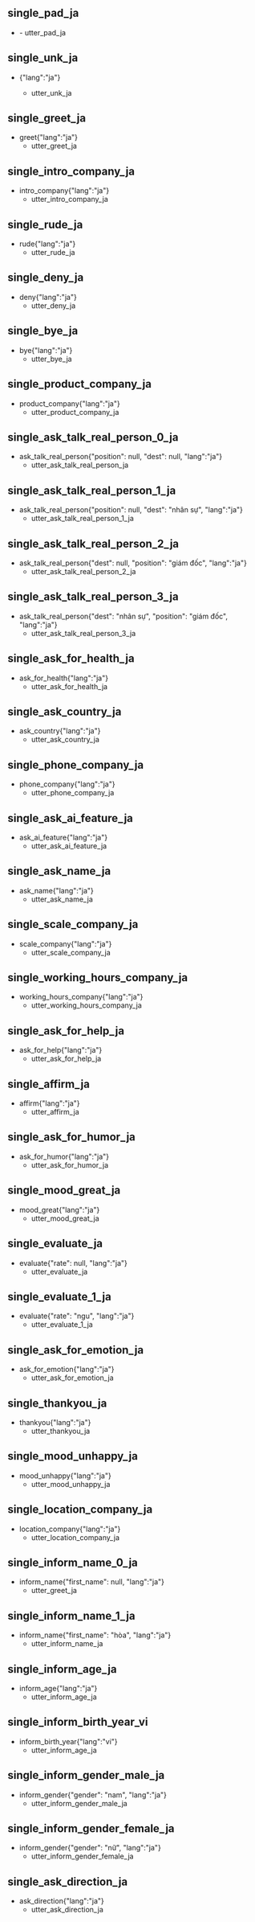 ## single_pad_ja
* <pad>
  - utter_pad_ja

## single_unk_ja
* <unk>{"lang":"ja"}
  - utter_unk_ja

## single_greet_ja
* greet{"lang":"ja"}
  - utter_greet_ja

## single_intro_company_ja
* intro_company{"lang":"ja"}
  - utter_intro_company_ja

## single_rude_ja
* rude{"lang":"ja"}
  - utter_rude_ja

## single_deny_ja
* deny{"lang":"ja"}
  - utter_deny_ja

## single_bye_ja
* bye{"lang":"ja"}
  - utter_bye_ja

## single_product_company_ja
* product_company{"lang":"ja"}
  - utter_product_company_ja

## single_ask_talk_real_person_0_ja
* ask_talk_real_person{"position": null, "dest": null, "lang":"ja"}
  - utter_ask_talk_real_person_ja

## single_ask_talk_real_person_1_ja
* ask_talk_real_person{"position": null, "dest": "nhân sự", "lang":"ja"}
  - utter_ask_talk_real_person_1_ja

## single_ask_talk_real_person_2_ja
* ask_talk_real_person{"dest": null, "position": "giám đốc", "lang":"ja"}
  - utter_ask_talk_real_person_2_ja

## single_ask_talk_real_person_3_ja
* ask_talk_real_person{"dest": "nhân sự", "position": "giám đốc", "lang":"ja"}
  - utter_ask_talk_real_person_3_ja

## single_ask_for_health_ja
* ask_for_health{"lang":"ja"}
  - utter_ask_for_health_ja

## single_ask_country_ja
* ask_country{"lang":"ja"}
  - utter_ask_country_ja

## single_phone_company_ja
* phone_company{"lang":"ja"}
  - utter_phone_company_ja

## single_ask_ai_feature_ja
* ask_ai_feature{"lang":"ja"}
  - utter_ask_ai_feature_ja

## single_ask_name_ja
* ask_name{"lang":"ja"}
  - utter_ask_name_ja

## single_scale_company_ja
* scale_company{"lang":"ja"}
  - utter_scale_company_ja

## single_working_hours_company_ja
* working_hours_company{"lang":"ja"}
  - utter_working_hours_company_ja

## single_ask_for_help_ja
* ask_for_help{"lang":"ja"}
  - utter_ask_for_help_ja

## single_affirm_ja
* affirm{"lang":"ja"}
  - utter_affirm_ja

## single_ask_for_humor_ja
* ask_for_humor{"lang":"ja"}
  - utter_ask_for_humor_ja

## single_mood_great_ja
* mood_great{"lang":"ja"}
  - utter_mood_great_ja

## single_evaluate_ja
* evaluate{"rate": null, "lang":"ja"}
  - utter_evaluate_ja

## single_evaluate_1_ja
* evaluate{"rate": "ngu", "lang":"ja"}
  - utter_evaluate_1_ja

## single_ask_for_emotion_ja
* ask_for_emotion{"lang":"ja"}
  - utter_ask_for_emotion_ja

## single_thankyou_ja
* thankyou{"lang":"ja"}
  - utter_thankyou_ja

## single_mood_unhappy_ja
* mood_unhappy{"lang":"ja"}
  - utter_mood_unhappy_ja

## single_location_company_ja
* location_company{"lang":"ja"}
  - utter_location_company_ja

## single_inform_name_0_ja
* inform_name{"first_name": null, "lang":"ja"}
  - utter_greet_ja

## single_inform_name_1_ja
* inform_name{"first_name": "hòa", "lang":"ja"}
  - utter_inform_name_ja

## single_inform_age_ja
* inform_age{"lang":"ja"}
  - utter_inform_age_ja

## single_inform_birth_year_vi
* inform_birth_year{"lang":"vi"}
  - utter_inform_age_ja

## single_inform_gender_male_ja
* inform_gender{"gender": "nam", "lang":"ja"}
  - utter_inform_gender_male_ja

## single_inform_gender_female_ja
* inform_gender{"gender": "nữ", "lang":"ja"}
  - utter_inform_gender_female_ja

## single_ask_direction_ja
* ask_direction{"lang":"ja"}
  - utter_ask_direction_ja


